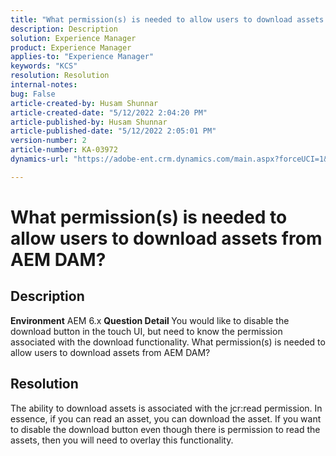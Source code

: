 ```yaml
---
title: "What permission(s) is needed to allow users to download assets from AEM DAM?"
description: Description
solution: Experience Manager
product: Experience Manager
applies-to: "Experience Manager"
keywords: "KCS"
resolution: Resolution
internal-notes: 
bug: False
article-created-by: Husam Shunnar
article-created-date: "5/12/2022 2:04:20 PM"
article-published-by: Husam Shunnar
article-published-date: "5/12/2022 2:05:01 PM"
version-number: 2
article-number: KA-03972
dynamics-url: "https://adobe-ent.crm.dynamics.com/main.aspx?forceUCI=1&pagetype=entityrecord&etn=knowledgearticle&id=58f1f169-fcd1-ec11-a7b5-00224809c399"

---
```

# What permission(s) is needed to allow users to download assets from AEM DAM?

## Description


<b>Environment</b>
 AEM 6.x
<b>Question Detail </b>
 You would like to disable the download button in the touch UI, but need to know the permission associated with the download functionality. What permission(s) is needed to allow users to download assets from AEM DAM?


## Resolution


The ability to download assets is associated with the jcr:read permission. In essence, if you can read an asset, you can download the asset. If you want to disable the download button even though there is permission to read the assets, then you will need to overlay this functionality.
